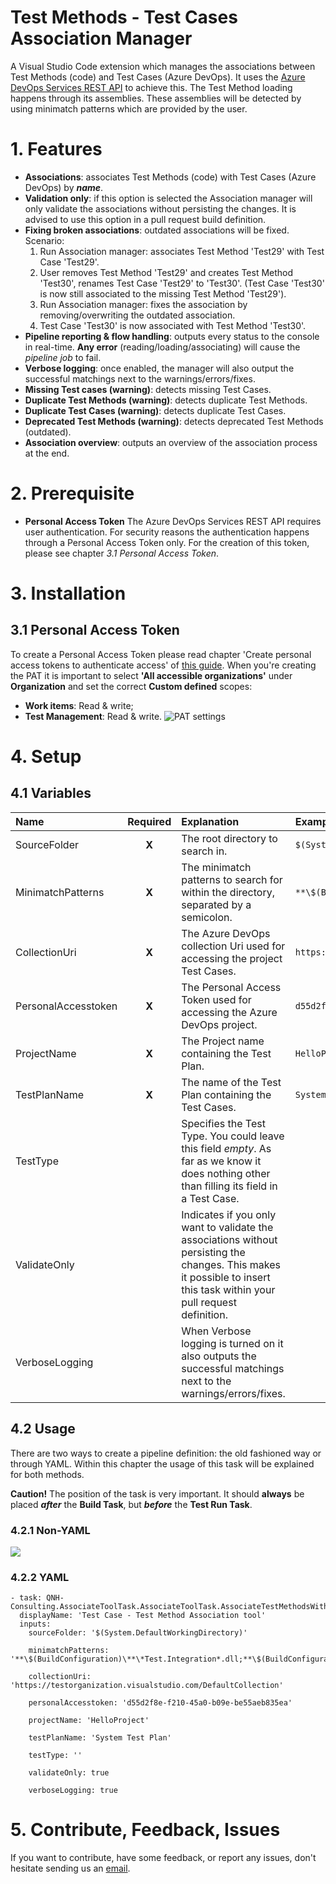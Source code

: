 # Test Methods - Test Cases Association Manager
A Visual Studio Code extension which manages the associations between Test Methods (code) and Test Cases (Azure DevOps). It uses the [Azure DevOps Services REST API] to achieve this. The Test Method loading happens through its assemblies. These assemblies will be detected by using minimatch patterns which are provided by the user.

# 1. Features
* **Associations**: associates Test Methods (code) with Test Cases (Azure DevOps) by ***name***.
* **Validation only**: if this option is selected the Association manager will only validate the associations without persisting the changes. It is advised to use this option in a pull request build definition. 
* **Fixing broken associations**: outdated associations will be fixed.
  Scenario: 
  1. Run Association manager: associates Test Method 'Test29' with Test Case 'Test29'.
  2. User removes Test Method 'Test29' and creates Test Method 'Test30', renames Test Case 'Test29' to 'Test30'. (Test Case 'Test30' is now still associated to the missing Test Method 'Test29'). 
  3. Run Association manager: fixes the association by removing/overwriting the outdated association.
  4. Test Case 'Test30' is now associated with Test Method 'Test30'.
* **Pipeline reporting & flow handling**: outputs every status to the console in real-time. **Any error** (reading/loading/associating) will cause the *pipeline job* to fail.
* **Verbose logging**: once enabled, the manager will also output the successful matchings next to the warnings/errors/fixes.
* **Missing Test cases (warning)**: detects missing Test Cases.
* **Duplicate Test Methods (warning)**: detects duplicate Test Methods.
* **Duplicate Test Cases (warning)**: detects duplicate Test Cases.
* **Deprecated Test Methods (warning)**: detects deprecated Test Methods (outdated).
* **Association overview**: outputs an overview of the association process at the end.

# 2. Prerequisite
* **Personal Access Token** 
The Azure DevOps Services REST API requires user authentication. For security reasons the authentication happens through a Personal Access Token only. For the creation of this token, please see chapter *3.1 Personal Access Token*.

# 3. Installation
## 3.1 Personal Access Token
To create a Personal Access Token please read chapter 'Create personal access tokens to authenticate access' of [this guide]. When you're creating the PAT it is important to select **'All accessible organizations'** under **Organization** and set the correct **Custom defined** scopes:
* **Work items**: Read & write; 
* **Test Management**: Read & write.
![PAT settings](https://image.frl/i/s3blya3zo18bvzyh.png)

# 4. Setup
## 4.1 Variables
| Name | Required | Explanation | Example |
| :--- | :---: | :--- | :--- |
| SourceFolder | **X**  | The root directory to search in. | ``` $(System.DefaultWorkingDirectory) ``` |
| MinimatchPatterns | **X** | The minimatch patterns to search for within the directory, separated by a semicolon. | ``` **\$(BuildConfiguration)\**\*Test.Integration*.dll;**\$(BuildConfiguration)\**\*Test.Unit*.dll;!**\obj\** ``` |
| CollectionUri | **X** | The Azure DevOps collection Uri used for accessing the project Test Cases. | ``` https://testorganization.visualstudio.com/DefaultCollection ``` |
| PersonalAccesstoken | **X** | The Personal Access Token used for accessing the Azure DevOps project. | ``` d55d2f8e-f210-45a0-b09e-be55aeb835ea ``` |
| ProjectName | **X** | The Project name containing the Test Plan. | ``` HelloProject ``` |
| TestPlanName | **X** | The name of the Test Plan containing the Test Cases. | ``` System Test Plan ``` |
| TestType |  | Specifies the Test Type. You could leave this field *empty*. As far as we know it does nothing other than filling its field in a Test Case. |  |
| ValidateOnly |  | Indicates if you only want to validate the associations without persisting the changes. This makes it possible to insert this task within your pull request definition. |  |
| VerboseLogging |  | When Verbose logging is turned on it also outputs the successful matchings next to the warnings/errors/fixes. |  |

## 4.2 Usage
There are two ways to create a pipeline definition: the old fashioned way or through YAML. Within this chapter the usage of this task will be explained for both methods.

**Caution!** The position of the task is very important. It should **always** be placed ***after*** the **Build Task**, but ***before*** the **Test Run Task**.

### 4.2.1 Non-YAML
![](https://image.frl/i/kkd7f6foylr083sz.png)

### 4.2.2 YAML
```
- task: QNH-Consulting.AssociateToolTask.AssociateToolTask.AssociateTestMethodsWithTestCases@1
  displayName: 'Test Case - Test Method Association tool'
  inputs:
    sourceFolder: '$(System.DefaultWorkingDirectory)'

    minimatchPatterns: '**\$(BuildConfiguration)\**\*Test.Integration*.dll;**\$(BuildConfiguration)\**\*Test.Unit*.dll;!**\obj\**'

    collectionUri: 'https://testorganization.visualstudio.com/DefaultCollection'

    personalAccesstoken: 'd55d2f8e-f210-45a0-b09e-be55aeb835ea'

    projectName: 'HelloProject'

    testPlanName: 'System Test Plan'

    testType: ''

    validateOnly: true

    verboseLogging: true
```

# 5. Contribute, Feedback, Issues
If you want to contribute, have some feedback, or report any issues, don't hesitate sending us an [email]. 


[//]: # (Reference links placement)
   [email]: <mailto:visualstudio@qnh.nl>
   [this guide]: <https://docs.microsoft.com/nl-nl/azure/devops/organizations/accounts/use-personal-access-tokens-to-authenticate?view=vsts>
   [Azure DevOps Services REST API]: <https://docs.microsoft.com/en-us/rest/api/azure/devops/>